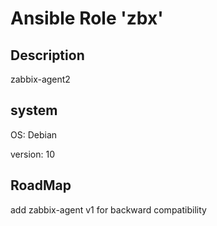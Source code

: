 # Ansible Role 'zbx'
## Description
zabbix-agent2

## system
OS: Debian

version: 10

## RoadMap

add zabbix-agent v1 for backward compatibility
